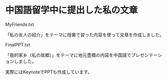 # 中国語留学中に提出した私の文章

MyFriends.txt

「私の友人の紹介」をテーマに授業で習った内容を使って文章を作成しました。

FinalPPT.txt

「我的家乡（私の故郷）」をテーマに地元豊橋の内容を中国語でプレゼンテーションしました。

実際にはKeynoteでPPTも作成しています。

